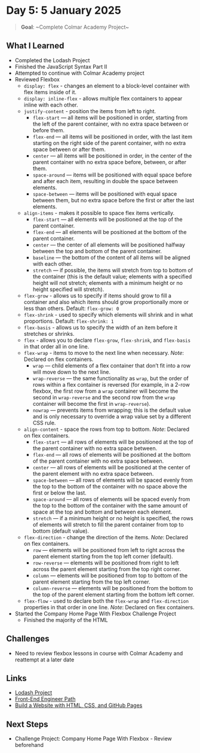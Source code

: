 # Day 5: 5 January 2025

> **Goal**: ~Complete Colmar Academy Project~

## What I Learned

- Completed the Lodash Project
- Finished the JavaScript Syntax Part II
- Attempted to continue with Colmar Academy project
- Reviewed Flexbox
  - `display: flex` - changes an element to a block-level container with flex items inside of it.
  - `display: inline-flex` - allows multiple flex containers to appear inline with each other.
  - `justify-content` - position the items from left to right.
    - `flex-start` — all items will be positioned in order, starting from the left of the parent container, with no extra space between or before them.
    - `flex-end` — all items will be positioned in order, with the last item starting on the right side of the parent container, with no extra space between or after them.
    - `center` — all items will be positioned in order, in the center of the parent container with no extra space before, between, or after them.
    - `space-around` — items will be positioned with equal space before and after each item, resulting in double the space between elements.
    - `space-between` — items will be positioned with equal space between them, but no extra space before the first or after the last elements.
  - `align-items` - makes it possible to space flex items vertically.
    - `flex-start` — all elements will be positioned at the top of the parent container.
    - `flex-end` — all elements will be positioned at the bottom of the parent container.
    - `center` — the center of all elements will be positioned halfway between the top and bottom of the parent container.
    - `baseline` — the bottom of the content of all items will be aligned with each other.
    - `stretch` — if possible, the items will stretch from top to bottom of the container (this is the default value; elements with a specified height will not stretch; elements with a minimum height or no height specified will stretch).
  - `flex-grow` - allows us to specify if items should grow to fill a container and also which items should grow proportionally more or less than others. Default: `flex-grow: 0`
  - `flex-shrink` - used to specify which elements will shrink and in what proportions. Default: `flex-shrink: 1`
  - `flex-basis` - allows us to specify the width of an item before it stretches or shrinks.
  - `flex` - allows you to declare `flex-grow`, `flex-shrink`, and `flex-basis` in that order all in one line.
  - `flex-wrap` - items to move to the next line when necessary. _Note_: Declared on flex containers.
    - `wrap` — child elements of a flex container that don’t fit into a row will move down to the next line.
    - `wrap-reverse` — the same functionality as `wrap`, but the order of rows within a flex container is reversed (for example, in a 2-row flexbox, the first row from a `wrap` container will become the second in `wrap-reverse` and the second row from the `wrap` container will become the first in `wrap-reverse`).
    - `nowrap` — prevents items from wrapping; this is the default value and is only necessary to override a wrap value set by a different CSS rule.
  - `align-content` - space the rows from top to bottom. _Note_: Declared on flex containers.
    - `flex-start` — all rows of elements will be positioned at the top of the parent container with no extra space between.
    - `flex-end` — all rows of elements will be positioned at the bottom of the parent container with no extra space between.
    - `center` — all rows of elements will be positioned at the center of the parent element with no extra space between.
    - `space-between` — all rows of elements will be spaced evenly from the top to the bottom of the container with no space above the first or below the last.
    - `space-around` — all rows of elements will be spaced evenly from the top to the bottom of the container with the same amount of space at the top and bottom and between each element.
    - `stretch` — if a minimum height or no height is specified, the rows of elements will stretch to fill the parent container from top to bottom (default value).
  - `flex-direction` - change the direction of the items. _Note_: Declared on flex containers.
    - `row` — elements will be positioned from left to right across the parent element starting from the top left corner (default).
    - `row-reverse` — elements will be positioned from right to left across the parent element starting from the top right corner.
    - `column` — elements will be positioned from top to bottom of the parent element starting from the top left corner.
    - `column-reverse` — elements will be positioned from the bottom to the top of the parent element starting from the bottom left corner.
  - `flex-flow` - used to declare both the `flex-wrap` and `flex-direction` properties in that order in one line. _Note_: Declared on flex containers.
- Started the Company Home Page With Flexbox Challenge Project
  - Finished the majority of the HTML

## Challenges

- Need to review flexbox lessons in course with Colmar Academy and reattempt at a later date

## Links

- [Lodash Project](https://www.codecademy.com/projects/practice/lodash)
- [Front-End Engineer Path](https://www.codecademy.com/learn/paths/front-end-engineer-career-path)
- [Build  a Website with HTML, CSS, and GitHub Pages](https://www.codecademy.com/enrolled/paths/learn-how-to-build-websites)

## Next Steps

- Challenge Project: Company Home Page With Flexbox - Review beforehand
